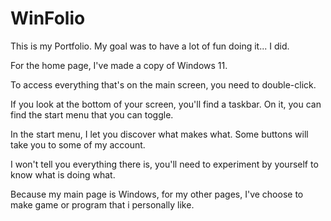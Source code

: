 # WinFolio
This is my Portfolio. My goal was to have a lot of fun doing it... I did.

For the home page, I've made a copy of Windows 11.

To access everything that's on the main screen, you need to double-click.

If you look at the bottom of your screen, you'll find a taskbar. On it, you can find the start menu that you can toggle.

In the start menu, I let you discover what makes what. Some buttons will take you to some of my account.

I won't tell you everything there is, you'll need to experiment by yourself to know what is doing what.

Because my main page is Windows, for my other pages, I've choose to make game or program that i personally like.